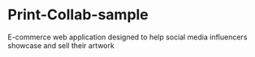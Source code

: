 # Print-Collab-sample
E-commerce web application designed to help social media influencers showcase and sell their artwork
